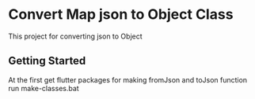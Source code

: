 # Convert Map json to Object Class

This project for converting json to Object

## Getting Started
At the first get flutter packages
for making fromJson and toJson function run  make-classes.bat